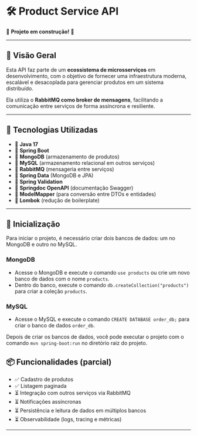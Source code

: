 # 🛠️ Product Service API

🚧 **Projeto em construção!** 🚧

---

## 🧩 Visão Geral

Esta API faz parte de um **ecossistema de microsserviços** em desenvolvimento, com o objetivo de fornecer uma infraestrutura moderna, escalável e desacoplada para gerenciar produtos em um sistema distribuído.

Ela utiliza o **RabbitMQ como broker de mensagens**, facilitando a comunicação entre serviços de forma assíncrona e resiliente.

---

## 🧪 Tecnologias Utilizadas

- 🔹 **Java 17**
- 🔹 **Spring Boot**
- 🔹 **MongoDB** (armazenamento de produtos)
- 🔹 **MySQL** (armazenamento relacional em outros serviços)
- 🔹 **RabbitMQ** (mensageria entre serviços)
- 🔹 **Spring Data** (MongoDB e JPA)
- 🔹 **Spring Validation**
- 🔹 **Springdoc OpenAPI** (documentação Swagger)
- 🔹 **ModelMapper** (para conversão entre DTOs e entidades)
- 🔹 **Lombok** (redução de boilerplate)

---

## 🔌 Inicialização

Para iniciar o projeto, é necessário criar dois bancos de dados: um no MongoDB e outro no MySQL.

### MongoDB

- Acesse o MongoDB e execute o comando `use products` ou crie um novo banco de dados com o nome `products`.
- Dentro do banco, execute o comando `db.createCollection("products")` para criar a coleção `products`.

### MySQL

- Acesse o MySQL e execute o comando `CREATE DATABASE order_db;` para criar o banco de dados `order_db`.

Depois de criar os bancos de dados, você pode executar o projeto com o comando `mvn spring-boot:run` no diretório raiz do projeto.




## 📦 Funcionalidades (parcial)

- ✅ Cadastro de produtos
- ✅ Listagem paginada
- ⏳ Integração com outros serviços via RabbitMQ
- ⏳ Notificações assíncronas
- ⏳ Persistência e leitura de dados em múltiplos bancos
- ⏳ Observabilidade (logs, tracing e métricas)

---


